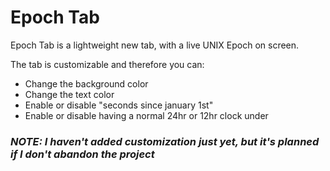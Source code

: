 # Epoch Tab
Epoch Tab is a lightweight new tab, with a live UNIX Epoch on screen.

The tab is customizable and therefore you can:
* Change the background color
* Change the text color
* Enable or disable "seconds since january 1st"
* Enable or disable having a normal 24hr or 12hr clock under

### _**NOTE: I haven't added customization just yet, but it's planned if I don't abandon the project**_
